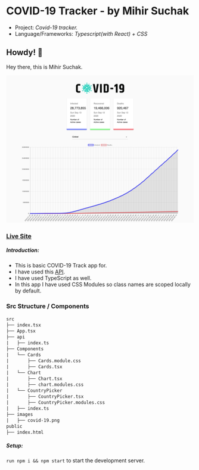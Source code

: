 # COVID-19 Tracker - by Mihir Suchak

- Project: _Covid-19 tracker._
- Language/Frameworks: _Typescript(with React) + CSS_

## Howdy! 👋

Hey there, this is Mihir Suchak.

![All the Projects under and org](Screenshot-1.jpg)

### [Live Site](https://covid-19-tracker-seven.vercel.app/)

##### Introduction:

- This is basic COVID-19 Track app for.
- I have used this [API](https://covid19.mathdro.id/api).
- I have used TypeScript as well.
- In this app I have used CSS Modules so class names are scoped locally by default.

### Src Structure / Components

```
src
├── index.tsx
├── App.tsx
├── api
|   ├── index.ts
├── Components
|   └── Cards
|       ├── Cards.module.css
|       ├── Cards.tsx
|   └── Chart
|       ├── Chart.tsx
|       ├── chart.modules.css
|   └── CountryPicker
|       ├── CountryPicker.tsx
|       ├── CountryPicker.modules.css
|   ├── index.ts
├── images
|   ├── covid-19.png
public
├── index.html
```

##### Setup:

`run npm i && npm start` to start the development server.
